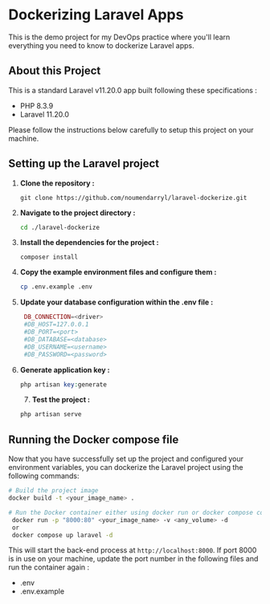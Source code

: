 # Dockerizing Laravel Apps

This is the demo project for my DevOps practice where you'll learn everything you need to know to dockerize Laravel apps.

## About this Project 

This is a standard Laravel v11.20.0 app built following these specifications : 

- PHP 8.3.9
- Laravel 11.20.0

Please follow the instructions below carefully to setup this project on your machine. 

## Setting up the Laravel project

1. **Clone the repository :**

    ```git
    git clone https://github.com/noumendarryl/laravel-dockerize.git
    ```
    
2. **Navigate to the project directory :**

    ```sh
    cd ./laravel-dockerize
    ```

3. **Install the dependencies for the project :**

    ```composer
    composer install
    ```

4. **Copy the example environment files and configure them :**

    ```sh
    cp .env.example .env
    ```

5. **Update your database configuration within the .env file :**

    ```php
	 DB_CONNECTION=<driver>
	 #DB_HOST=127.0.0.1
	 #DB_PORT=<port>
	 #DB_DATABASE=<database>
	 #DB_USERNAME=<username>
	 #DB_PASSWORD=<password>
    ```

6. **Generate application key :**

    ```php
    php artisan key:generate
    ```
    
   7. **Test the project :** 
   
    ```php
    php artisan serve
    ```
    
## Running the Docker compose file

Now that you have successfully set up the project and configured your environment variables, you can dockerize the Laravel project using the following commands:

```sh
# Build the project image
docker build -t <your_image_name> .

# Run the Docker container either using docker run or docker compose command
 docker run -p "8000:80" <your_image_name> -v <any_volume> -d
 or
 docker compose up laravel -d
```

This will start the back-end process at `http://localhost:8000`. If port 8000 is in use on your machine, update the port number in the following files and run the container again :

- .env
- .env.example
